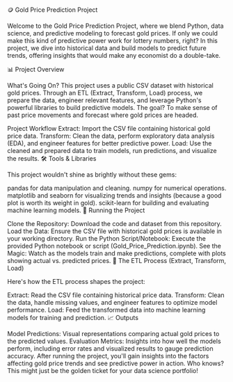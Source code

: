 🪙 Gold Price Prediction Project

Welcome to the Gold Price Prediction Project, where we blend Python, data science, and predictive modeling to forecast gold prices. If only we could make this kind of predictive power work for lottery numbers, right? In this project, we dive into historical data and build models to predict future trends, offering insights that would make any economist do a double-take.

📊 Project Overview

What's Going On?
This project uses a public CSV dataset with historical gold prices. Through an ETL (Extract, Transform, Load) process, we prepare the data, engineer relevant features, and leverage Python's powerful libraries to build predictive models. The goal? To make sense of past price movements and forecast where gold prices are headed.

Project Workflow
Extract: Import the CSV file containing historical gold price data.
Transform: Clean the data, perform exploratory data analysis (EDA), and engineer features for better predictive power.
Load: Use the cleaned and prepared data to train models, run predictions, and visualize the results.
🛠️ Tools & Libraries

This project wouldn't shine as brightly without these gems:

pandas for data manipulation and cleaning.
numpy for numerical operations.
matplotlib and seaborn for visualizing trends and insights (because a good plot is worth its weight in gold).
scikit-learn for building and evaluating machine learning models.
🚀 Running the Project

Clone the Repository: Download the code and dataset from this repository.
Load the Data: Ensure the CSV file with historical gold prices is available in your working directory.
Run the Python Script/Notebook: Execute the provided Python notebook or script (Gold_Price_Prediction.ipynb).
See the Magic: Watch as the models train and make predictions, complete with plots showing actual vs. predicted prices.
🧩 The ETL Process (Extract, Transform, Load)

Here's how the ETL process shapes the project:

Extract: Read the CSV file containing historical price data.
Transform: Clean the data, handle missing values, and engineer features to optimize model performance.
Load: Feed the transformed data into machine learning models for training and prediction.
📈 Outputs

Model Predictions: Visual representations comparing actual gold prices to the predicted values.
Evaluation Metrics: Insights into how well the models perform, including error rates and visualized results to gauge prediction accuracy.
After running the project, you'll gain insights into the factors affecting gold price trends and see predictive power in action. Who knows? This might just be the golden ticket for your data science portfolio!


